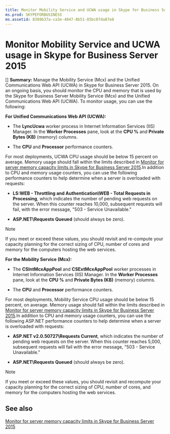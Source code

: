 ```yaml
---
title: Monitor Mobility Service and UCWA usage in Skype for Business Server 2015
ms.prod: SKYPEFORBUSINESS
ms.assetid: 8389b37a-ca3e-4047-8b51-85bc07da87e8
---
```



# Monitor Mobility Service and UCWA usage in Skype for Business Server 2015
[] **Summary:** Manage the Mobility Service (Mcx) and the Unified Communications Web API (UCWA) in Skype for Business Server 2015.
On an ongoing basis, you should monitor the CPU and memory that is used by the Skype for Business Server Mobility Service (Mcx) and the Unified Communications Web API (UCWA). To monitor usage, you can use the following:
  
    
    

 **For Unified Communications Web API (UCWA):**
- The **LyncUcwa** worker process in Internet Information Services (IIS) Manager. In the **Worker Processes** pane, look at the **CPU %** and **Private Bytes (KB)** (memory) columns.
    
  
- The **CPU** and **Processor** performance counters.
    
  
For most deployments, UCWA CPU usage should be below 15 percent on average. Memory usage should fall within the limits described in  [Monitor for server memory capacity limits in Skype for Business Server 2015](monitor-for-server-memory-capacity-limits-in-skype-for-business-server-2015.md).In addition to CPU and memory usage counters, you can use the following performance counters to help determine when a server is overloaded with requests:
- **LS:WEB - Throttling and Authentication\\WEB - Total Requests in Processing**, which indicates the number of pending web requests on the server. When this counter reaches 10,000, subsequent requests will fail, with the error message, "503 - Service Unavailable."
    
  
- **ASP.NET\\Requests Queued** (should always be zero).
    
  

> [!NOTE]
> If you meet or exceed these values, you should revisit and re-compute your capacity planning for the correct sizing of CPU, number of cores and memory for the computers hosting the web services. 
  
    
    

 **For the Mobility Service (Mcx):**
- The **CSIntMcxAppPool** and **CSExtMcxAppPool** worker processes in Internet Information Services (IIS) Manager. In the **Worker Processes** pane, look at the **CPU %** and **Private Bytes (KB)** (memory) columns.
    
  
- The **CPU** and **Processor** performance counters.
    
  
For most deployments, Mobility Service CPU usage should be below 15 percent, on average. Memory usage should fall within the limits described in  [Monitor for server memory capacity limits in Skype for Business Server 2015](monitor-for-server-memory-capacity-limits-in-skype-for-business-server-2015.md).In addition to CPU and memory usage counters, you can use the following ASP.NET performance counters to help determine when a server is overloaded with requests:
- **ASP.NET v2.0.50727\\Requests Current**, which indicates the number of pending web requests on the server. When this counter reaches 5,000, subsequent requests will fail with the error message, "503 - Service Unavailable."
    
  
- **ASP.NET\\Requests Queued** (should always be zero).
    
  

> [!NOTE]
> If you meet or exceed these values, you should revisit and recompute your capacity planning for the correct sizing of CPU, number of cores, and memory for the computers hosting the web services. 
  
    
    


## See also


#### 


  
    
    
 [Monitor for server memory capacity limits in Skype for Business Server 2015](monitor-for-server-memory-capacity-limits-in-skype-for-business-server-2015.md)
